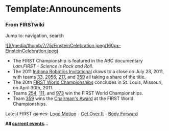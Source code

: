 
# Template:Announcements

### From FIRSTwiki

Jump to: navigation, search

[![](/media/thumb/7/75/EinsteinCelebration.jpeg/160px-
EinsteinCelebration.jpeg)](Image:EinsteinCelebration.jpeg "" )

  * The FIRST Championship is featured in the ABC documentary _i.am.FIRST - Science is Rock and Roll_. 
  * The 2011 [Indiana Robotics Invitational](Indiana_Robotics_Invitational "Indiana Robotics Invitational" ) draws to a close on July 23, 2011, with teams [33](33 "33" ), [2056](2056 "2056" ), [217](217 "217" ), and [359](359 "359" ) all taking a share of the title. 
  * The 20th [FIRST World Championships](The_Championship_Event "The Championship Event" ) concludes in St. Louis, Missouri, on April 30th, 2011. 
  * Teams [254](254 "254" ), [111](111 "111" ), and [973](973 "973" ) win the FIRST World Championships. 
  * Team [359](359 "359" ) wins the [Chairman's Award](Chairman%27s_Award "Chairman's Award" ) at the FIRST World Championships. 

Latest FIRST games: [Logo Motion](Logo_Motion "Logo Motion" ) -
[Get Over It](Get_Over_It "Get Over It" ) - [Body
Forward](Body_Forward "Body Forward" )

**All [current events](Current_events "Current events" )...**

